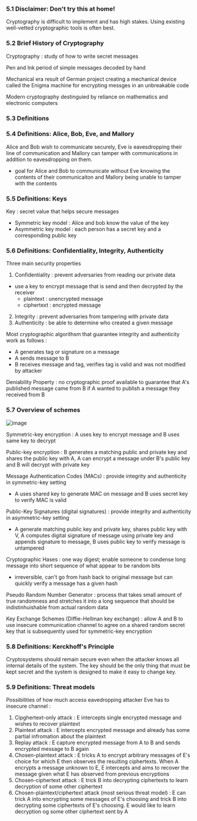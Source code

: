 ### 5.1 Disclaimer: Don't try this at home! 
Cryptography is difficult to implement and has high stakes. Using existing well-vetted cryptographic tools is often best. 

### 5.2 Brief History of Cryptography 
Cryptography : study of how to write secret messages 

Pen and Ink period of simple messages decoded by hand 

Mechanical era result of German project creating a mechanical device called the Enigma machine for encrypting messges in an unbreakable code 

Modern cryptography destinguied by reliance on mathematics and electronic computers 

### 5.3 Definitions 

### 5.4 Definitions: Alice, Bob, Eve, and Mallory 
Alice and Bob wish to communicate securely, Eve is eavesdropping their line of communication and Mallory can tamper with communications in addition to eavesdropping on them. 
- goal for Alice and Bob to communicate without Eve knowing the contents of their communicaiton and Mallory being unable to tamper with the contents 

### 5.5 Definitions: Keys 
Key : secret value that helps secure messages 
- Symmetric key model : Alice and bob know the value of the key
- Asymmetric key model : each person has a secret key and a corresponding public key

### 5.6 Definitions: Confidentiality, Integrity, Authenticity 
Three main security properties 
1. Confidentiality : prevent adversaries from reading our private data
  - use a key to encrypt message that is send and then decrypted by the receiver
    - plaintext : unencrypted message
    - ciphertext : encrypted message 
2. Integrity : prevent adversaries from tampering with private data
3. Authenticity : be able to determine who created a given message

Most cryptographic algorithsm that guarantee integrity and authenticity work as follows : 
- A generates tag or signature on a message
- A sends message to B
- B receives message and tag, verifies tag is valid and was not modified by attacker 

Deniability Property : no cryptographic proof available to guarantee that A's published message came from B if A wanted to publish a message they received from B

### 5.7 Overview of schemes 
![image](https://github.com/user-attachments/assets/27ac120b-0563-4f12-aee4-92a12d60f69f)

Symmetric-key encryption : A uses key to encrypt message and B uses same key to decrypt

Public-key encryption : B generates a matching public and private key and shares the public key with A, A can encrypt a message under B's public key and B will decrypt with private key 

Message Authentication Codes (MACs) : provide integrity and authenticity in symmetric-key setting
  - A uses shared key to generate MAC on message and B uses secret key to verify MAC is valid

Public-Key Signatures (digital signatures) : provide integrity and authenticity in asymmetric-key setting
  - A generate matching public key and private key, shares public key with V, A computes digital signature of message using private key and appends signature to message, B uses public key to verify message is untampered

Cryptographic Hases : one way digest; enable someone to condense long message into short sequence of what appear to be random bits
  - irreversible, can't go from hash back to original message but can quickly verify a message has a given hash

Pseudo Random Number Generator : process that takes small amount of true randomness and stretches it into a long sequence that should be indistinhuishable from actual random data 

Key Exchange Schemes (Diffie-Hellman key exchange) : allow A and B to use insecure communication channel to agree on a shared random secret key that is subsequently used for symmetric-key encryption 

### 5.8 Definitions: Kerckhoff's Principle 
Cryptosystems should remain secure even when the attacker knows all internal details of the system. The key should be the only thing that must be kept secret and the system is designed to make it easy to change key.

### 5.9 Definitions: Threat models 
Possibilities of how much access eavedropping attacker Eve has to insecure channel : 
1. Cipghertext-only attack : E intercepts single encrypted message and wishes to recover plaintext
2. Plaintext attack : E intercepts encrypted message and already has some partial infromation about the plaintext
3. Replay attack : E capture encrypted message from A to B and sends encrypted message to B again
4. Chosen-plaintext attack : E tricks A to encrypt arbitrary messages of E's choice for which E then observes the resulting ciphertexts. When A encrypts a message unknown to E, E intercepts and aims to recover the message given what E has observed from previous encryptions 
5. Chosen-ciphertext attack : E trick B into decrypting ciphertexts to learn decryption of some other ciphertext
6. Chosen-plaintext/ciphertext attack (most serious threat model) : E can trick A into encrypting some messages of E's choosing and trick B into decrypting some ciphertexts of E's choosing. E would like to learn decryption og some other ciphertext sent by A

